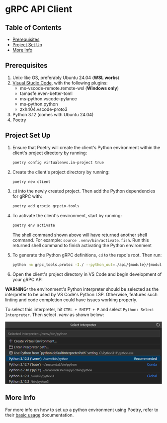 # gRPC API Client

## Table of Contents
- [Prerequisites](#prerequisites)
- [Project Set Up](#project-set-up)
- [More Info](#more-info)

## Prerequisites
1. Unix-like OS, preferably Ubuntu 24.04 (**WSL works**)
2. [Visual Studio Code](https://code.visualstudio.com/download), with the following plugins:
    - ms-vscode-remote.remote-wsl (**Windows only**)
    - tamasfe.even-better-toml
    - ms-python.vscode-pylance
    - ms-python.python
    - zxh404.vscode-proto3
3. Python 3.12 (comes with Ubuntu 24.04)
4. [Poetry](https://python-poetry.org/docs/#installation)

## Project Set Up
1. Ensure that Poetry will create the client's Python environment within the client's project directory by running:

    ```bash
    poetry config virtualenvs.in-project true
    ```

2.  Create the client's project directory by running:

    ```bash
    poetry new client
    ```

3. `cd` into the newly created project. Then add the Python dependencies for gRPC with:

    ```bash
    poetry add grpcio grpcio-tools
    ```


4. To activate the client's environment, start by running:

    ```bash
    poetry env activate
    ```

    The shell command shown above will have returned another shell command. For example: `source .venv/bin/activate.fish`. Run this returned shell command to finish activating the Python environment

5. To generate the Python gRPC definitions, `cd` to the repo's root. Then run:

    ```bash
    python -m grpc_tools.protoc -I./ --python_out=./api/{module}/{module} --pyi_out=./api/{module}/{module} --grpc_python_out=./api/{module}/{module} ./service.proto
    ```

6. Open the client's project directory in VS Code and begin development of your gRPC API 

**WARNING:** the environment's Python interpreter should be selected as the interpreter to be used by VS Code's Python LSP. Otherwise, features such linting and code completion could have issues working properly. 

To select this interpreter, hit `CTRL + SHIFT + P` and select `Python: Select Interpreter`. Then select *.venv* as shown below:

![venv](venv.png)

## More Info
For more info on how to set up a python environment using Poetry, refer to their [basic usage](https://python-poetry.org/docs/basic-usage/) documentation.
